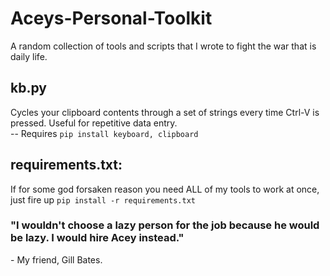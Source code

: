 # Aceys-Personal-Toolkit
A random collection of tools and scripts that I wrote to fight the war that is daily life.

## kb.py
Cycles your clipboard contents through a set of strings every time Ctrl-V is pressed. Useful for repetitive data entry.<br>
-- Requires ```pip install keyboard, clipboard```



## requirements.txt:
If for some god forsaken reason you need ALL of my tools to work at once, just fire up ```pip install -r requirements.txt```



### "I wouldn't choose a lazy person for the job because he would be lazy. I would hire Acey instead." 
\- My friend, Gill Bates.


